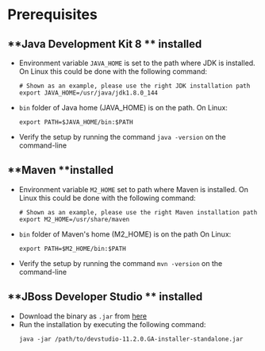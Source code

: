 # Prerequisites

## **Java Development Kit 8 ** installed

* Environment variable `JAVA_HOME` is set to the path where JDK is installed. On Linux this could be done with the following command:

  ```
  # Shown as an example, please use the right JDK installation path
  export JAVA_HOME=/usr/java/jdk1.8.0_144
  ```

* `bin` folder of Java home \(JAVA\_HOME\) is on the path. On Linux:
  ```
  export PATH=$JAVA_HOME/bin:$PATH
  ```
* Verify the setup by running the command `java -version` on the command-line

## **Maven **installed

* Environment variable `M2_HOME` set to path where Maven is installed. On Linux this could be done with the following command:

  ```
  # Shown as an example, please use the right Maven installation path
  export M2_HOME=/usr/share/maven
  ```

* `bin` folder of Maven's home \(M2\_HOME\) is on the path On Linux:
  ```
  export PATH=$M2_HOME/bin:$PATH
  ```
* Verify the setup by running the command `mvn -version` on the command-line

## **JBoss Developer Studio ** installed

* Download the binary as `.jar` from [here](https://developers.redhat.com/products/devstudio/download/)
* Run the installation by executing the following command:
  ```
  java -jar /path/to/devstudio-11.2.0.GA-installer-standalone.jar
  ```



